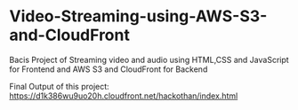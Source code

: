 # Video-Streaming-using-AWS-S3-and-CloudFront
Bacis Project of Streaming video and audio using HTML,CSS and JavaScript for Frontend and AWS S3 and CloudFront for Backend

Final Output of this project:
https://d1k386wu9uo20h.cloudfront.net/hackothan/index.html
